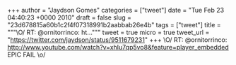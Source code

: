 
+++
author = "Jaydson Gomes"
categories = ["tweet"]
date = "Tue Feb 23 04:40:23 +0000 2010"
draft = false
slug = "23d678815a60b1c2f4f07318991b2aabbab26e4b"
tags = ["tweet"]
title = """&#92;O/ RT: @ornitorrinco: ht..."""
tweet = true
micro = true
tweet_url = "https://twitter.com/jaydson/status/9511679231"
+++
\O/ RT: @ornitorrinco: http://www.youtube.com/watch?v=xhIu7qp5vo8&feature=player_embedded EPIC FAIL \o/
